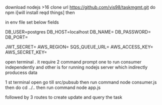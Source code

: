 download nodejs >16
clone url https://github.com/vis98/taskmgmt.git
do npm i[will install reqd things] then

in env file
set below fields

DB_USER=postgres
DB_HOST=localhost
DB_NAME=
DB_PASSWORD=
DB_PORT=

JWT_SECRET=
AWS_REGION=
SQS_QUEUE_URL=
AWS_ACCESS_KEY=
AWS_SECRET_KEY=


open terminal . it require 2 command prompt one to run consumer independently and other is for running nodejs server which indirectly producess data

1 st terminal open go till src/pubsub then run command node consumer.js
then do cd ../.. then run command node app.js

followed  by 3 routes to create update and query the task
